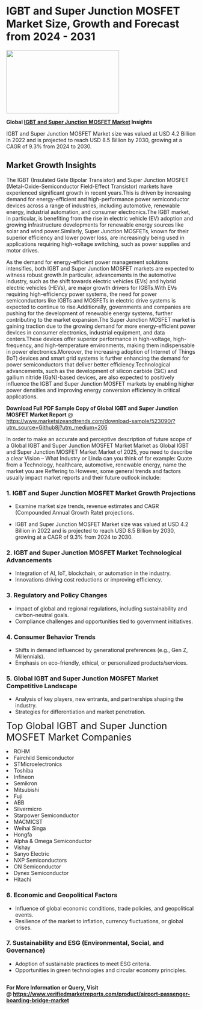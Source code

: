 <H1>IGBT and Super Junction MOSFET Market Size, Growth and Forecast from 2024 - 2031</H1><img class="aligncenter size-medium wp-image-584254" src="https://thirdeyenews.in/wp-content/uploads/2024/09/Global-Market-Research-300x168.jpeg" alt="" width="300" height="168" /><p><strong>Global&nbsp;<a href="https://www.marketsizeandtrends.com/download-sample/523090/?utm_source=Github8j?utm_medium=206">IGBT and Super Junction MOSFET Market</a> Insights</strong></p><p>IGBT and Super Junction MOSFET Market size was valued at USD 4.2 Billion in 2022 and is projected to reach USD 8.5 Billion by 2030, growing at a CAGR of 9.3% from 2024 to 2030.</p><p><h2>Market Growth Insights</h2> <p>The IGBT (Insulated Gate Bipolar Transistor) and Super Junction MOSFET (Metal-Oxide-Semiconductor Field-Effect Transistor) markets have experienced significant growth in recent years.This is driven by increasing demand for energy-efficient and high-performance power semiconductor devices across a range of industries, including automotive, renewable energy, industrial automation, and consumer electronics.The IGBT market, in particular, is benefiting from the rise in electric vehicle (EV) adoption and growing infrastructure developments for renewable energy sources like solar and wind power.Similarly, Super Junction MOSFETs, known for their superior efficiency and lower power loss, are increasingly being used in applications requiring high-voltage switching, such as power supplies and motor drives.</p> <p>As the demand for energy-efficient power management solutions intensifies, both IGBT and Super Junction MOSFET markets are expected to witness robust growth.In particular, advancements in the automotive industry, such as the shift towards electric vehicles (EVs) and hybrid electric vehicles (HEVs), are major growth drivers for IGBTs.With EVs requiring high-efficiency power systems, the need for power semiconductors like IGBTs and MOSFETs in electric drive systems is expected to continue to rise.Additionally, governments and companies are pushing for the development of renewable energy systems, further contributing to the market expansion.The Super Junction MOSFET market is gaining traction due to the growing demand for more energy-efficient power devices in consumer electronics, industrial equipment, and data centers.These devices offer superior performance in high-voltage, high-frequency, and high-temperature environments, making them indispensable in power electronics.Moreover, the increasing adoption of Internet of Things (IoT) devices and smart grid systems is further enhancing the demand for power semiconductors that deliver better efficiency.Technological advancements, such as the development of silicon carbide (SiC) and gallium nitride (GaN)-based devices, are also expected to positively influence the IGBT and Super Junction MOSFET markets by enabling higher power densities and improving energy conversion efficiency in critical applications.</p> <p><span class=""><strong>Download Full PDF Sample Copy of Global IGBT and Super Junction MOSFET Market Report</strong> @ <a href="https://www.marketsizeandtrends.com/download-sample/523090/?utm_source=Github8j?utm_medium=206" target="_blank">https://www.marketsizeandtrends.com/download-sample/523090/?utm_source=Github8j?utm_medium=206</a></span></p><p>In order to make an accurate and perceptive description of future scope of a Global&nbsp;IGBT and Super Junction MOSFET Market Market as Global&nbsp;IGBT and Super Junction MOSFET Market Market of 2025, you need to describe a clear Vision &ndash; What Industry or Linda can you think of for example: Quote from a Technology, healthcare, automotive, renewable energy, name the market you are Reffering to.However, some general trends and factors usually impact market reports and their future outlook include:</p><h3>1.&nbsp;<strong>IGBT and Super Junction MOSFET Market Growth Projections</strong></h3><ul><li>Examine market size trends, revenue estimates and CAGR (Compounded Annual Growth Rate) projections.</li><li><p>IGBT and Super Junction MOSFET Market size was valued at USD 4.2 Billion in 2022 and is projected to reach USD 8.5 Billion by 2030, growing at a CAGR of 9.3% from 2024 to 2030.</p></li></ul><h3>2.&nbsp;<strong>IGBT and Super Junction MOSFET Market Technological Advancements</strong></h3><ul><li>Integration of AI, IoT, blockchain, or automation in the industry.</li><li>Innovations driving cost reductions or improving efficiency.</li></ul><h3>3.&nbsp;<strong>Regulatory and Policy Changes</strong></h3><ul><li>Impact of global and regional regulations, including sustainability and carbon-neutral goals.</li><li>Compliance challenges and opportunities tied to government initiatives.</li></ul><h3>4.&nbsp;<strong>Consumer Behavior Trends</strong></h3><ul><li>Shifts in demand influenced by generational preferences (e.g., Gen Z, Millennials).</li><li>Emphasis on eco-friendly, ethical, or personalized products/services.</li></ul><h3>5.&nbsp;<strong>Global IGBT and Super Junction MOSFET Market Competitive Landscape</strong></h3><ul><li>Analysis of key players, new entrants, and partnerships shaping the industry.</li><li>Strategies for differentiation and market penetration.</li></ul><p data-pm-slice="1 1 []"><span style="color: inherit; font-family: inherit; font-size: 25px;">Top Global IGBT and Super Junction MOSFET Market Companies</span></p><div class="" data-test-id=""><p><li>ROHM</li><li> Fairchild Semiconductor</li><li> STMicroelectronics</li><li> Toshiba</li><li> Infineon</li><li> Semikron</li><li> Mitsubishi</li><li> Fuji</li><li> ABB</li><li> Silvermicro</li><li> Starpower Semiconductor</li><li> MACMICST</li><li> Weihai Singa</li><li> Hongfa</li><li> Alpha & Omega Semiconductor</li><li> Vishay</li><li> Sanyo Electric</li><li> NXP Semiconductors</li><li> ON Semiconductor</li><li> Dynex Semiconductor</li><li> Hitachi</li></p></div><h3>6.&nbsp;<strong>Economic and Geopolitical Factors</strong></h3><ul><li>Influence of global economic conditions, trade policies, and geopolitical events.</li><li>Resilience of the market to inflation, currency fluctuations, or global crises.</li></ul><h3>7.&nbsp;<strong>Sustainability and ESG (Environmental, Social, and Governance)</strong></h3><ul><li>Adoption of sustainable practices to meet ESG criteria.</li><li>Opportunities in green technologies and circular economy principles.</li></ul><h2><strong style="font-size: 14px;">For More Information or Query, Visit @&nbsp;</strong><a style="background-color: #ffffff; font-size: 14px;" href="https://www.marketsizeandtrends.com/report/igbt-and-super-junction-mosfet-market/" target="_blank">https://www.verifiedmarketreports.com/product/airport-passenger-boarding-bridge-market</a></h2>